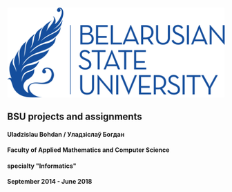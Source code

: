 ![BSU](bsu-logo.png)

## BSU projects and assignments

#### Uladzislau Bohdan / Уладзіслаў Богдан

#### Faculty of Applied Mathematics and Computer Science

#### specialty "Informatics"

#### September 2014 - June 2018
